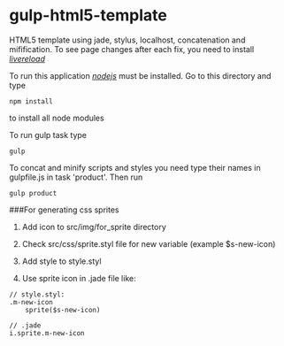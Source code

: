 gulp-html5-template
===================

HTML5 template using jade, stylus, localhost, concatenation and mifification.
To see page changes after each fix, you need to install [*livereload*](https://chrome.google.com/webstore/detail/livereload/jnihajbhpnppcggbcgedagnkighmdlei)

To run this application [*nodejs*](http://nodejs.org/) must be installed.
Go to this directory and type
```
npm install
```
to install all node modules

To run gulp task type
```
gulp
```

To concat and minify scripts and styles you need type their names in gulpfile.js in task 'product'. Then run
```
gulp product
```

###For generating css sprites

1. Add icon to src/img/for_sprite directory

2. Check src/css/sprite.styl file for new variable (example $s-new-icon)

3. Add style to style.styl

4. Use sprite icon in .jade file like:
```
// style.styl:
.m-new-icon
    sprite($s-new-icon)
```
```
// .jade
i.sprite.m-new-icon
```
